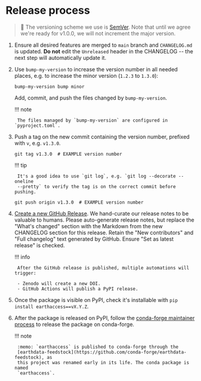 # Release process

> :memo: The versioning scheme we use is [SemVer](http://semver.org/). Note that until
> we agree we're ready for v1.0.0, we will not increment the major version.

1. Ensure all desired features are merged to `main` branch and `CHANGELOG.md` is
   updated. **Do not** edit the `Unreleased` header in the CHANGELOG -- the next step
   will automatically update it.

1. Use `bump-my-version` to increase the version number in all needed places, e.g. to
   increase the minor version (`1.2.3` to `1.3.0`):

    ```plain
    bump-my-version bump minor
    ```

    Add, commit, and push the files changed by `bump-my-version`.

    !!! note

        The files managed by `bump-my-version` are configured in `pyproject.toml`.

1. Push a tag on the new commit containing the version number, prefixed with `v`, e.g.
   `v1.3.0`.

    ```plain
    git tag v1.3.0  # EXAMPLE version number
    ```

    !!! tip

        It's a good idea to use `git log`, e.g. `git log --decorate --oneline
        --pretty` to verify the tag is on the correct commit before pushing.

    ```plain
    git push origin v1.3.0  # EXAMPLE version number
    ```

1. [Create a new GitHub Release](https://github.com/nsidc/earthaccess/releases/new). We
   hand-curate our release notes to be valuable to humans. Please auto-generate
   release notes, but replace the "What's changed" section with the Markdown from the
   new CHANGELOG section for this release. Retain the "New contributors" and "Full
   changelog" text generated by GitHub. Ensure "Set as latest release" is checked.

    !!! info

        After the GitHub release is published, multiple automations will trigger:

        - Zenodo will create a new DOI.
        - GitHub Actions will publish a PyPI release.

1. Once the package is visible on PyPI, check it's installable with `pip install
   earthaccess==vX.Y.Z`.

1. After the package is released on PyPI, follow the
   [conda-forge maintainer process](https://conda-forge.org/docs/maintainer/) to release
   the package on conda-forge.

    !!! note

        :memo: `earthaccess` is published to conda-forge through the
        [earthdata-feedstock](https://github.com/conda-forge/earthdata-feedstock), as
        this project was renamed early in its life. The conda package is named
        `earthaccess`.
